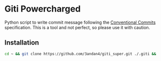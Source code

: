 # Giti Powercharged
Python script to write commit message following the [Conventional Commits](https://www.conventionalcommits.org/en/v1.0.0/) specification.
This is a tool and not perfect, so please use it with caution.

## Installation
```bash
cd ~ && git clone https://github.com/3andan4/giti_super.git ./.giti && ./.giti/install.sh
```
